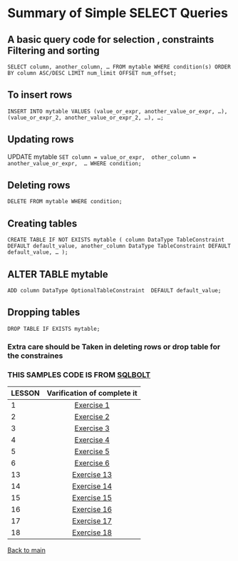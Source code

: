 # Summary of Simple SELECT Queries
## A basic query code for selection , constraints Filtering and sorting
`SELECT column, another_column, …
FROM mytable
WHERE condition(s)
ORDER BY column ASC/DESC
LIMIT num_limit OFFSET num_offset;`
## To insert rows
`INSERT INTO mytable
VALUES (value_or_expr, another_value_or_expr, …),
       (value_or_expr_2, another_value_or_expr_2, …),
       …;`
## Updating rows
UPDATE mytable
`SET column = value_or_expr, 
    other_column = another_value_or_expr, 
    …
WHERE condition;`
## Deleting rows
`DELETE FROM mytable
WHERE condition;`
## Creating tables
`CREATE TABLE IF NOT EXISTS mytable (
    column DataType TableConstraint DEFAULT default_value,
    another_column DataType TableConstraint DEFAULT default_value,
    …
);`
## ALTER TABLE mytable
`ADD column DataType OptionalTableConstraint 
    DEFAULT default_value;`
## Dropping tables
`DROP TABLE IF EXISTS mytable;`

### Extra care should be Taken in deleting rows or drop table for the constraines
### THIS SAMPLES CODE IS FROM [SQLBOLT](https://sqlbolt.com/)



| LESSON        | Varification of complete it  |
|--------------|:-----:|
| 1 |[Exercise 1](./SQLBOLT/1.5.PNG)| 
| 2| [Exercise 2](/SQLBOLT/2.4.PNG)| 
| 3 |[Exercise 3](/SQLBOLT/3.4.PNG)| 
| 4 | [Exercise 4](./SQLBOLT/4.4.PNG)| 
| 5 |[Exercise 5](./SQLBOLT/5.5.PNG) | 
| 6 | [Exercise 6](./SQLBOLT/6.3.PNG)| 
| 13 |[Exercise 13](./SQLBOLT/13.2.PNG) | 
| 14 |[Exercise 14](./SQLBOLT/14.3.PNG) | 
| 15 | [Exercise 15](./SQLBOLT/15.2.PNG)| 
| 16 |[Exercise 16](./SQLBOLT/16.PNG) | 
| 17 | [Exercise 17](./SQLBOLT/17.2.PNG)| 
| 18 |[Exercise 18](./SQLBOLT/18.2.PNG) |

[Back to main](./README.md)
